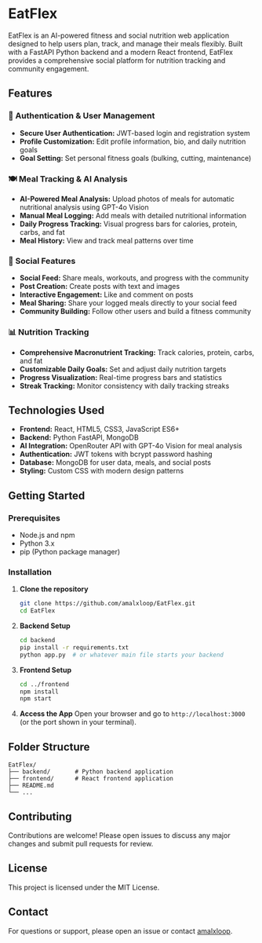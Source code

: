 # EatFlex

EatFlex is an AI-powered fitness and social nutrition web application designed to help users plan, track, and manage their meals flexibly. Built with a FastAPI Python backend and a modern React frontend, EatFlex provides a comprehensive social platform for nutrition tracking and community engagement.

## Features

### 🔐 Authentication & User Management
- **Secure User Authentication:** JWT-based login and registration system
- **Profile Customization:** Edit profile information, bio, and daily nutrition goals
- **Goal Setting:** Set personal fitness goals (bulking, cutting, maintenance)

### 🍽️ Meal Tracking & AI Analysis
- **AI-Powered Meal Analysis:** Upload photos of meals for automatic nutritional analysis using GPT-4o Vision
- **Manual Meal Logging:** Add meals with detailed nutritional information
- **Daily Progress Tracking:** Visual progress bars for calories, protein, carbs, and fat
- **Meal History:** View and track meal patterns over time

### 📱 Social Features
- **Social Feed:** Share meals, workouts, and progress with the community
- **Post Creation:** Create posts with text and images
- **Interactive Engagement:** Like and comment on posts
- **Meal Sharing:** Share your logged meals directly to your social feed
- **Community Building:** Follow other users and build a fitness community

### 📊 Nutrition Tracking
- **Comprehensive Macronutrient Tracking:** Track calories, protein, carbs, and fat
- **Customizable Daily Goals:** Set and adjust daily nutrition targets
- **Progress Visualization:** Real-time progress bars and statistics
- **Streak Tracking:** Monitor consistency with daily tracking streaks

## Technologies Used

- **Frontend:** React, HTML5, CSS3, JavaScript ES6+
- **Backend:** Python FastAPI, MongoDB
- **AI Integration:** OpenRouter API with GPT-4o Vision for meal analysis
- **Authentication:** JWT tokens with bcrypt password hashing
- **Database:** MongoDB for user data, meals, and social posts
- **Styling:** Custom CSS with modern design patterns

## Getting Started

### Prerequisites

- Node.js and npm
- Python 3.x
- pip (Python package manager)

### Installation

1. **Clone the repository**
   ```bash
   git clone https://github.com/amalxloop/EatFlex.git
   cd EatFlex
   ```

2. **Backend Setup**
   ```bash
   cd backend
   pip install -r requirements.txt
   python app.py  # or whatever main file starts your backend
   ```

3. **Frontend Setup**
   ```bash
   cd ../frontend
   npm install
   npm start
   ```

4. **Access the App**
   Open your browser and go to `http://localhost:3000` (or the port shown in your terminal).

## Folder Structure

```
EatFlex/
├── backend/       # Python backend application
├── frontend/      # React frontend application
├── README.md
└── ...
```

## Contributing

Contributions are welcome! Please open issues to discuss any major changes and submit pull requests for review.

## License

This project is licensed under the MIT License.

## Contact

For questions or support, please open an issue or contact [amalxloop](https://github.com/amalxloop).
